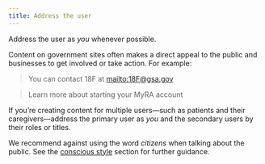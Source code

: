 ```yaml
---
title: Address the user
---
```

Address the user as _you_ whenever possible.

Content on government sites often makes a direct appeal to the public and businesses to get involved or take action. For example:

> You can contact 18F at [mailto:18F@gsa.gov](18F@gsa.gov)

> Learn more about starting your MyRA account

If you’re creating content for multiple users—such as patients and their caregivers—address the primary user as _you_ and the secondary users by their roles or titles.

We recommend against using the word _citizens_ when talking about the public. See the [conscious style](https://pages.18f.gov/content-guide/conscious-style/#nationality) section for further guidance.
